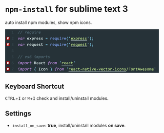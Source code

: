# `npm-install` for sublime text 3
auto install npm modules, show npm icons.

![preview](https://raw.githubusercontent.com/fcannizzaro/npm-install/master/npm-install.png)

## Keyboard Shortcut
<kbd>CTRL</kbd>+<kbd>I</kbd> or <kbd>⌘</kbd>+<kbd>I</kbd> check and install/uninstall modules.


## Settings
- `install_on_save`: **true**, install/uninstall modules **on save**.

